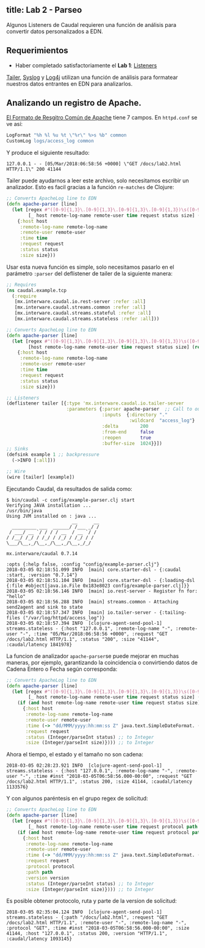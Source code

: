 title: Lab 2 - Parseo
---
Algunos Listeners de Caudal requieren una función de análisis para convertir datos personalizados a EDN.

## Requerimientos
 * Haber completado satisfactoriamente el **Lab 1**: [Listeners](lab1.html)
 
[Tailer](lab1.html#Tailer), [Syslog](lab1.html#Syslog) y [Log4j](lab1.html#Log4j) utilizan una función de análisis para formatear nuestros datos entrantes en EDN para analizarlos.

## Analizando un registro de Apache.
[El Formato de Resgitro Común de Apache](https://httpd.apache.org/docs/2.4/logs.html#common) tiene 7 campos. En `httpd.conf` se ve así: 
 
```apache /etc/httpd.log
LogFormat "%h %l %u %t \"%r\" %>s %b" common
CustomLog logs/access_log common
```
Y produce el siguiente resultado: 
```plain /var/log/httpd/access_log
127.0.0.1 - - [05/Mar/2018:06:58:56 +0000] \"GET /docs/lab2.html HTTP/1.1\" 200 41144
```
Tailer puede ayudarnos a leer este archivo, solo necesitamos escribir un analizador. Esto es facil gracias a la función `re-matches` de Clojure:

```clojure version 1
;; Converts ApacheLog line to EDN
(defn apache-parser [line]
  (let [regex #"([0-9]{1,3}\.[0-9]{1,3}\.[0-9]{1,3}\.[0-9]{1,3})\s([0-9a-zA-Z-]+)\s([0-9a-zA-Z-]+)\s\[([0-9]{2}/[a-zA-Z]{3}/[0-9]{4}:[0-9]{2}:[0-9]{2}:[0-9]{2}\s[\+-]+[0-9]{4})\]\s\"([A-Z]+\s\S+\sHTTP/[0-9]+.[0-9]+)\"\s([0-9]+)\s([0-9]+)" 
        [_ host remote-log-name remote-user time request status size] (re-matches regex line)]
    {:host host
     :remote-log-name remote-log-name
     :remote-user remote-user
     :time time
     :request request
     :status status
     :size size}))
```
Usar esta nueva función es simple, solo necesitamos pasarlo en el parámetro `:parser` del deflistener de tailer de la siguiente manera:
```clojure config/example-parser.clj
;; Requires
(ns caudal.example.tcp
  (:require
   [mx.interware.caudal.io.rest-server :refer :all]
   [mx.interware.caudal.streams.common :refer :all]
   [mx.interware.caudal.streams.stateful :refer :all]
   [mx.interware.caudal.streams.stateless :refer :all]))

;; Converts ApacheLog line to EDN
(defn apache-parser [line]
  (let [regex #"([0-9]{1,3}\.[0-9]{1,3}\.[0-9]{1,3}\.[0-9]{1,3})\s([0-9a-zA-Z-]+)\s([0-9a-zA-Z-]+)\s\[([0-9]{2}/[a-zA-Z]{3}/[0-9]{4}:[0-9]{2}:[0-9]{2}:[0-9]{2}\s[\+-]+[0-9]{4})\]\s\"([A-Z]+\s\S+\sHTTP/[0-9]+.[0-9]+)\"\s([0-9]+)\s([0-9]+)" 
        [host remote-log-name remote-user time request status size] (re-matches regex line)]
    {:host host
     :remote-log-name remote-log-name
     :remote-user remote-user
     :time time
     :request request
     :status status
     :size size}))

;; Listeners
(deflistener tailer [{:type 'mx.interware.caudal.io.tailer-server
                      :parameters {:parser apache-parser  ;; Call to our parser
                                   :inputs  {:directory "."
                                             :wildcard  "access_log"}
                                   :delta        200
                                   :from-end     false
                                   :reopen       true
                                   :buffer-size  1024}}])
;; Sinks
(defsink example 1 ;; backpressure
  (->INFO [:all]))

;; Wire
(wire [tailer] [example])
```
Ejecutando Caudal, da resultados de salida como: 
```
$ bin/caudal -c config/example-parser.clj start
Verifying JAVA installation ...
/usr/bin/java
Using JVM installed on : java ...
                        __      __
  _________ ___  ______/ /___ _/ /
 / ___/ __ `/ / / / __  / __ `/ /
/ /__/ /_/ / /_/ / /_/ / /_/ / /
\___/\__,_/\__,_/\__,_/\__,_/_/

mx.interware/caudal 0.7.14

:opts {:help false, :config "config/example-parser.clj"}
2018-03-05 02:18:51.099 INFO  [main] core.starter-dsl - {:caudal :start, :version "0.7.14"}
2018-03-05 02:18:51.104 INFO  [main] core.starter-dsl - {:loading-dsl {:file #object[java.io.File 0x183e8023 config/example-parser.clj]}}
2018-03-05 02:18:56.146 INFO  [main] io.rest-server - Register fn for:  "hello"
2018-03-05 02:18:56.288 INFO  [main] streams.common - Attaching send2agent and sink to state
2018-03-05 02:18:57.347 INFO  [main] io.tailer-server - {:tailing-files ("/var/log/httpd/access_log")}
2018-03-05 02:18:57.394 INFO  [clojure-agent-send-pool-1] streams.stateless - {:host "127.0.0.1", :remote-log-name "-", :remote-user "-", :time "05/Mar/2018:06:58:56 +0000", :request "GET /docs/lab2.html HTTP/1.1", :status "200", :size "41144", :caudal/latency 1841978}
```
La funcion de analizador `apache-parser`se puede mejorar en muchas maneras, por ejemplo, garantizando la coincidencia o convirtiendo datos de Cadena Entero o Fecha según corresponda:

```clojure version 2
;; Converts ApacheLog line to EDN
(defn apache-parser [line]
  (let [regex #"([0-9]{1,3}\.[0-9]{1,3}\.[0-9]{1,3}\.[0-9]{1,3})\s([0-9a-zA-Z-]+)\s([0-9a-zA-Z-]+)\s\[([0-9]{2}/[a-zA-Z]{3}/[0-9]{4}:[0-9]{2}:[0-9]{2}:[0-9]{2}\s[\+-]+[0-9]{4})\]\s\"([A-Z]+\s\S+\sHTTP/[0-9]+.[0-9]+)\"\s([0-9]+)\s([0-9]+)" 
        [_ host remote-log-name remote-user time request status size] (re-matches regex line)]
    (if (and host remote-log-name remote-user time request status size) ;; all fields exists
      {:host host
       :remote-log-name remote-log-name
       :remote-user remote-user
       :time (-> "dd/MMM/yyyy:hh:mm:ss Z" java.text.SimpleDateFormat. (.parse time)) ;; to Date
       :request request
       :status (Integer/parseInt status) ;; to Integer
       :size (Integer/parseInt size)}))) ;; to Integer
```
Ahora el tiempo, el estado y el tamaño no son cadena:
```
2018-03-05 02:28:23.921 INFO  [clojure-agent-send-pool-1] streams.stateless - {:host "127.0.0.1", :remote-log-name "-", :remote-user "-", :time #inst "2018-03-05T06:58:56.000-00:00", :request "GET /docs/lab2.html HTTP/1.1", :status 200, :size 41144, :caudal/latency 1133576}
```
Y con algunos paréntesis en el grupo regex de solicitud:
```clojure version 3
;; Converts ApacheLog line to EDN
(defn apache-parser [line]
  (let [regex #"([0-9]{1,3}\.[0-9]{1,3}\.[0-9]{1,3}\.[0-9]{1,3})\s([0-9a-zA-Z-]+)\s([0-9a-zA-Z-]+)\s\[([0-9]{2}/[a-zA-Z]{3}/[0-9]{4}:[0-9]{2}:[0-9]{2}:[0-9]{2}\s[\+-]+[0-9]{4})\]\s\"(([A-Z]+)\s(\S+)\s(HTTP/[0-9]+.[0-9]+))\"\s([0-9]+)\s([0-9]+)" 
        [_ host remote-log-name remote-user time request protocol path version status size] (re-matches regex line)]
    (if (and host remote-log-name remote-user time request protocol path version status size) ;; all fields exists
      {:host host
       :remote-log-name remote-log-name
       :remote-user remote-user
       :time (-> "dd/MMM/yyyy:hh:mm:ss Z" java.text.SimpleDateFormat. (.parse time)) ;; to Date
       :request request
       :protocol protocol
       :path path
       :version version
       :status (Integer/parseInt status) ;; to Integer
       :size (Integer/parseInt size)}))) ;; to Integer
```
Es posible obtener protocolo, ruta y parte de la version de solicitud:
```
2018-03-05 02:35:04.124 INFO  [clojure-agent-send-pool-1] streams.stateless - {:path "/docs/lab2.html", :request "GET /docs/lab2.html HTTP/1.1", :remote-user "-", :remote-log-name "-", :protocol "GET", :time #inst "2018-03-05T06:58:56.000-00:00", :size 41144, :host "127.0.0.1", :status 200, :version "HTTP/1.1", :caudal/latency 1093145}
```
